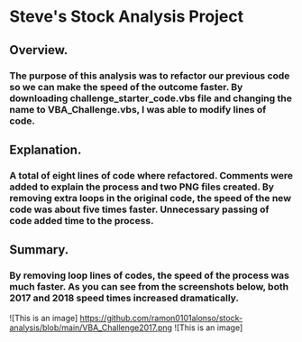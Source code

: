 # Steve's Stock Analysis Project

## Overview.
### The purpose of this analysis was to refactor our previous code so we can make the speed of the outcome faster.  By downloading **challenge_starter_code.vbs** file and changing the name to **VBA_Challenge.vbs**, I was able to modify lines of code.  

## Explanation.
### A total of eight lines of code where refactored.  Comments were added to explain the process and two PNG files created.  By removing extra loops in the original code, the speed of the new code was about five times faster.  Unnecessary passing of code added time to the process.

## Summary.
### By removing loop lines of codes, the speed of the process was much faster. As you can see from the screenshots below, both 2017 and 2018 speed times increased dramatically.

![This is an image] https://github.com/ramon0101alonso/stock-analysis/blob/main/VBA_Challenge2017.png
![This is an image]




